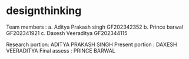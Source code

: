 # designthinking
Team members :
a. Aditya Prakash singh GF202342352
b. Prince barwal GF202341921
c. Daxesh Veeraditya GF202344115

Research portion: ADITYA PRAKASH SINGH
Present portion : DAXESH VEERADITYA
Final assess : PRINCE BARWAL

